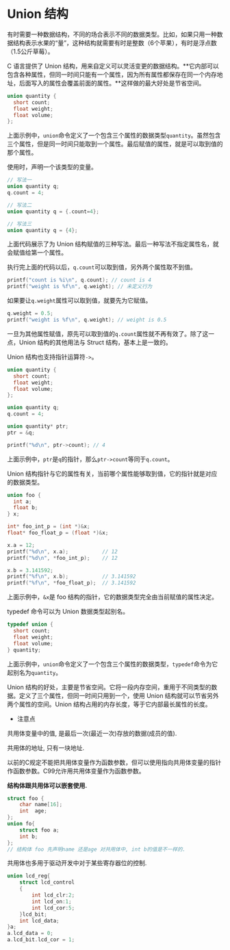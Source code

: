 # Union 结构

有时需要一种数据结构，不同的场合表示不同的数据类型。比如，如果只用一种数据结构表示水果的“量”，这种结构就需要有时是整数（6个苹果），有时是浮点数（1.5公斤草莓）。

C 语言提供了 Union 结构，用来自定义可以灵活变更的数据结构。**它内部可以包含各种属性，但同一时间只能有一个属性，因为所有属性都保存在同一个内存地址，后面写入的属性会覆盖前面的属性。**这样做的最大好处是节省空间。

```c
union quantity {
  short count;
  float weight;
  float volume;
};
```

上面示例中，`union`命令定义了一个包含三个属性的数据类型`quantity`。虽然包含三个属性，但是同一时间只能取到一个属性。最后赋值的属性，就是可以取到值的那个属性。

使用时，声明一个该类型的变量。

```c
// 写法一
union quantity q;
q.count = 4;

// 写法二
union quantity q = {.count=4};

// 写法三
union quantity q = {4};
```

上面代码展示了为 Union 结构赋值的三种写法。最后一种写法不指定属性名，就会赋值给第一个属性。

执行完上面的代码以后，`q.count`可以取到值，另外两个属性取不到值。

```c
printf("count is %i\n", q.count); // count is 4
printf("weight is %f\n", q.weight); // 未定义行为
```

如果要让`q.weight`属性可以取到值，就要先为它赋值。

```c
q.weight = 0.5;
printf("weight is %f\n", q.weight); // weight is 0.5
```

一旦为其他属性赋值，原先可以取到值的`q.count`属性就不再有效了。除了这一点，Union 结构的其他用法与 Struct 结构，基本上是一致的。

Union 结构也支持指针运算符`->`。

```c
union quantity {
  short count;
  float weight;
  float volume;
};

union quantity q;
q.count = 4;

union quantity* ptr;
ptr = &q;

printf("%d\n", ptr->count); // 4
```

上面示例中，`ptr`是`q`的指针，那么`ptr->count`等同于`q.count`。

Union 结构指针与它的属性有关，当前哪个属性能够取到值，它的指针就是对应的数据类型。

```c
union foo {
  int a;
  float b;
} x;

int* foo_int_p = (int *)&x;
float* foo_float_p = (float *)&x;

x.a = 12;
printf("%d\n", x.a);           // 12
printf("%d\n", *foo_int_p);    // 12

x.b = 3.141592;
printf("%f\n", x.b);           // 3.141592
printf("%f\n", *foo_float_p);  // 3.141592
```

上面示例中，`&x`是 foo 结构的指针，它的数据类型完全由当前赋值的属性决定。

typedef 命令可以为 Union 数据类型起别名。

```c
typedef union {
  short count;
  float weight;
  float volume;
} quantity;
```

上面示例中，`union`命令定义了一个包含三个属性的数据类型，`typedef`命令为它起别名为`quantity`。

Union 结构的好处，主要是节省空间。它将一段内存空间，重用于不同类型的数据。定义了三个属性，但同一时间只用到一个，使用 Union 结构就可以节省另外两个属性的空间。Union 结构占用的内存长度，等于它内部最长属性的长度。

- 注意点

共用体变量中的值, 是最后一次(最近一次)存放的数据(成员的值).

共用体的地址, 只有一块地址.

以前的C规定不能把共用体变量作为函数参数，但可以使用指向共用体变量的指针作函数参数。C99允许用共用体变量作为函数参数。

**结构体跟共用体可以嵌套使用.**

```c
struct foo {
	char name[16];
    int  age; 
};
union fo{
    struct foo a;
    int b;
};
// 结构体 foo 先声明name 还是age 对共用体中, int b的值是不一样的.
```

共用体也多用于驱动开发中对于某些寄存器位的控制.

```c
union lcd_reg{
    struct lcd_control
    {
        int lcd_clr:2;
        int lcd_on:1;
        int lcd_cor:5;
    }lcd_bit;
    int lcd_data;
}a;
a.lcd_data = 0;
a.lcd_bit.lcd_cor = 1;
```

